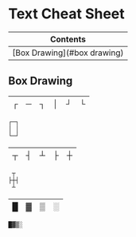 # Text Cheat Sheet
| Contents |
|-|
|[Box Drawing](#box drawing)|
## Box Drawing
|┌|─|┐|│|┘|└|
|-|-|-|-|-|-|
```
┌─┐	
│ │
└─┘
```
|┬|┤|┴|├|┼|
|-|-|-|-|-|
```
 ┬
├┼┤
 ┴
```
|█|▓|▒|░|
|-|-|-|-|
```
█▓▒░
```
